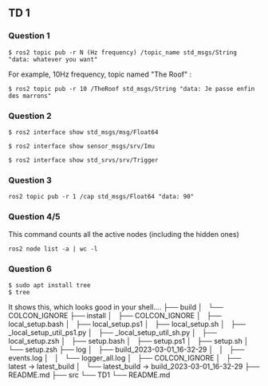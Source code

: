 ## TD 1
### Question 1 
```console
$ ros2 topic pub -r N (Hz frequency) /topic_name std_msgs/String "data: whatever you want"
```
For example, 10Hz frequency, topic named "The Roof" :
```console
$ ros2 topic pub -r 10 /TheRoof std_msgs/String "data: Je passe enfin des marrons"
```
### Question 2
```console
$ ros2 interface show std_msgs/msg/Float64
```
```console
$ ros2 interface show sensor_msgs/srv/Imu
```
```console
$ ros2 interface show std_srvs/srv/Trigger
```
### Question 3
```console
ros2 topic pub -r 1 /cap std_msgs/Float64 "data: 90"
```
### Question 4/5
This command counts all the active nodes (including the hidden ones)
```console
ros2 node list -a | wc -l
```
### Question 6
```console
$ sudo apt install tree
$ tree
```
It shows this, which looks good in your shell.... 
├── build
│   └── COLCON_IGNORE
├── install
│   ├── COLCON_IGNORE
│   ├── local_setup.bash
│   ├── local_setup.ps1
│   ├── local_setup.sh
│   ├── _local_setup_util_ps1.py
│   ├── _local_setup_util_sh.py
│   ├── local_setup.zsh
│   ├── setup.bash
│   ├── setup.ps1
│   ├── setup.sh
│   └── setup.zsh
├── log
│   ├── build_2023-03-01_16-32-29
│   │   ├── events.log
│   │   └── logger_all.log
│   ├── COLCON_IGNORE
│   ├── latest -> latest_build
│   └── latest_build -> build_2023-03-01_16-32-29
├── README.md
├── src
└── TD1
└── README.md

